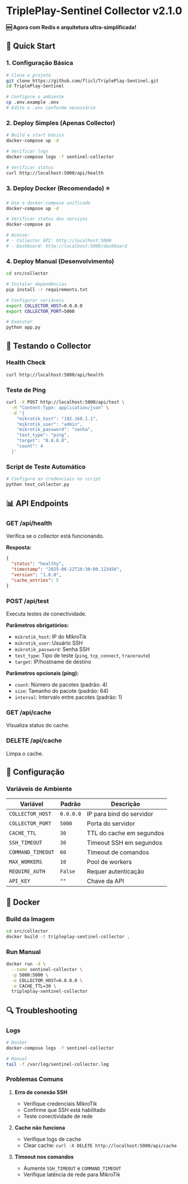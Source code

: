 # TriplePlay-Sentinel Collector v2.1.0

**🆕 Agora com Redis e arquitetura ultra-simplificada!**

## 🚀 Quick Start

### 1. Configuração Básica
```bash
# Clone o projeto
git clone https://github.com/flicl/TriplePlay-Sentinel.git
cd TriplePlay-Sentinel

# Configure o ambiente
cp .env.example .env
# Edite o .env conforme necessário
```

### 2. Deploy Simples (Apenas Collector)
```bash
# Build e start básico
docker-compose up -d

# Verificar logs
docker-compose logs -f sentinel-collector

# Verificar status
curl http://localhost:5000/api/health
```

### 3. Deploy Docker (Recomendado) ⭐
```bash
# Use o docker-compose unificado
docker-compose up -d

# Verificar status dos serviços
docker-compose ps

# Acesse:
# - Collector API: http://localhost:5000
# - Dashboard: http://localhost:5000/dashboard
```

### 4. Deploy Manual (Desenvolvimento)
```bash
cd src/collector

# Instalar dependências
pip install -r requirements.txt

# Configurar variáveis
export COLLECTOR_HOST=0.0.0.0
export COLLECTOR_PORT=5000

# Executar
python app.py
```

## 🧪 Testando o Collector

### Health Check
```bash
curl http://localhost:5000/api/health
```

### Teste de Ping
```bash
curl -X POST http://localhost:5000/api/test \
  -H "Content-Type: application/json" \
  -d '{
    "mikrotik_host": "192.168.1.1",
    "mikrotik_user": "admin",
    "mikrotik_password": "senha",
    "test_type": "ping",
    "target": "8.8.8.8",
    "count": 4
  }'
```

### Script de Teste Automático
```bash
# Configure as credenciais no script
python test_collector.py
```

## 📊 API Endpoints

### GET /api/health
Verifica se o collector está funcionando.

**Resposta:**
```json
{
  "status": "healthy",
  "timestamp": "2025-06-22T10:30:00.123456",
  "version": "1.0.0",
  "cache_entries": 5
}
```

### POST /api/test
Executa testes de conectividade.

**Parâmetros obrigatórios:**
- `mikrotik_host`: IP do MikroTik
- `mikrotik_user`: Usuário SSH
- `mikrotik_password`: Senha SSH
- `test_type`: Tipo de teste (`ping`, `tcp_connect`, `traceroute`)
- `target`: IP/hostname de destino

**Parâmetros opcionais (ping):**
- `count`: Número de pacotes (padrão: 4)
- `size`: Tamanho do pacote (padrão: 64)
- `interval`: Intervalo entre pacotes (padrão: 1)

### GET /api/cache
Visualiza status do cache.

### DELETE /api/cache
Limpa o cache.

## 🔧 Configuração

### Variáveis de Ambiente

| Variável | Padrão | Descrição |
|----------|--------|-----------|
| `COLLECTOR_HOST` | `0.0.0.0` | IP para bind do servidor |
| `COLLECTOR_PORT` | `5000` | Porta do servidor |
| `CACHE_TTL` | `30` | TTL do cache em segundos |
| `SSH_TIMEOUT` | `30` | Timeout SSH em segundos |
| `COMMAND_TIMEOUT` | `60` | Timeout de comandos |
| `MAX_WORKERS` | `10` | Pool de workers |
| `REQUIRE_AUTH` | `False` | Requer autenticação |
| `API_KEY` | `""` | Chave da API |

## 🐳 Docker

### Build da Imagem
```bash
cd src/collector
docker build -t tripleplay-sentinel-collector .
```

### Run Manual
```bash
docker run -d \
  --name sentinel-collector \
  -p 5000:5000 \
  -e COLLECTOR_HOST=0.0.0.0 \
  -e CACHE_TTL=30 \
  tripleplay-sentinel-collector
```

## 🔍 Troubleshooting

### Logs
```bash
# Docker
docker-compose logs -f sentinel-collector

# Manual
tail -f /var/log/sentinel-collector.log
```

### Problemas Comuns

1. **Erro de conexão SSH**
   - Verifique credenciais MikroTik
   - Confirme que SSH está habilitado
   - Teste conectividade de rede

2. **Cache não funciona**
   - Verifique logs de cache
   - Clear cache: `curl -X DELETE http://localhost:5000/api/cache`

3. **Timeout nos comandos**
   - Aumente `SSH_TIMEOUT` e `COMMAND_TIMEOUT`
   - Verifique latência de rede para MikroTik